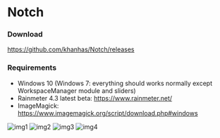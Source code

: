 # Notch

### Download
https://github.com/khanhas/Notch/releases

### Requirements
- Windows 10 (Windows 7: everything should works normally except WorkspaceManager module and sliders)
- Rainmeter 4.3 latest beta: https://www.rainmeter.net/
- ImageMagick: https://www.imagemagick.org/script/download.php#windows


![img1](https://i.imgur.com/poJEdkA.png)
![img2](https://i.imgur.com/FrkJ9Ig.jpg)
![img3](https://i.imgur.com/3VEbQjK.jpg)
![img4](https://i.imgur.com/A3VpytK.jpg)

